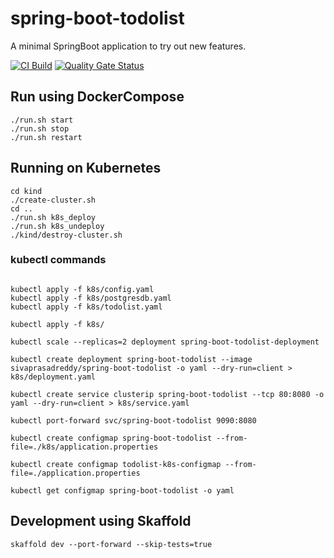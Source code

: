 # spring-boot-todolist

A minimal SpringBoot application to try out new features.

[![CI Build](https://github.com/sivaprasadreddy/spring-boot-todolist/actions/workflows/maven.yml/badge.svg)](https://github.com/sivaprasadreddy/spring-boot-todolist/actions/workflows/maven.yml)
[![Quality Gate Status](https://sonarcloud.io/api/project_badges/measure?project=sivaprasadreddy_spring-boot-todolist&metric=alert_status)](https://sonarcloud.io/dashboard?id=sivaprasadreddy_spring-boot-todolist)

## Run using DockerCompose

```shell script
./run.sh start
./run.sh stop
./run.sh restart
```

## Running on Kubernetes

```shell script
cd kind
./create-cluster.sh
cd ..
./run.sh k8s_deploy
./run.sh k8s_undeploy
./kind/destroy-cluster.sh
```
### kubectl commands

```shell

kubectl apply -f k8s/config.yaml
kubectl apply -f k8s/postgresdb.yaml
kubectl apply -f k8s/todolist.yaml

kubectl apply -f k8s/

kubectl scale --replicas=2 deployment spring-boot-todolist-deployment
    
kubectl create deployment spring-boot-todolist --image sivaprasadreddy/spring-boot-todolist -o yaml --dry-run=client > k8s/deployment.yaml

kubectl create service clusterip spring-boot-todolist --tcp 80:8080 -o yaml --dry-run=client > k8s/service.yaml

kubectl port-forward svc/spring-boot-todolist 9090:8080

kubectl create configmap spring-boot-todolist --from-file=./k8s/application.properties

kubectl create configmap todolist-k8s-configmap --from-file=./application.properties

kubectl get configmap spring-boot-todolist -o yaml
```

## Development using Skaffold

```shell script
skaffold dev --port-forward --skip-tests=true
```
